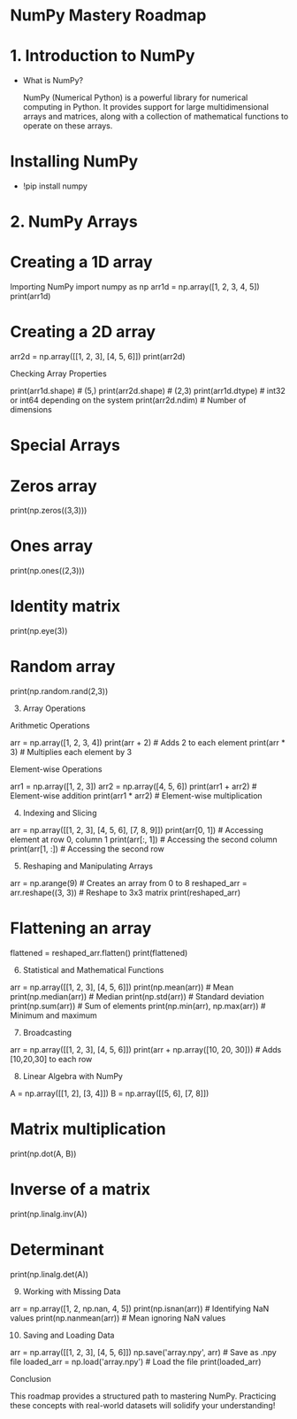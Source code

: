  #                                                                    NumPy Mastery Roadmap

# 1. Introduction to NumPy

* What is NumPy?

  NumPy (Numerical Python) is a powerful library for numerical computing in Python. It provides support for large multidimensional arrays and matrices, along with a collection of 
  mathematical functions to operate on these arrays.

# Installing NumPy

 * !pip install numpy


# 2. NumPy Arrays

# Creating a 1D array
Importing NumPy
import numpy as np
arr1d = np.array([1, 2, 3, 4, 5])
print(arr1d)

# Creating a 2D array
arr2d = np.array([[1, 2, 3], [4, 5, 6]])
print(arr2d)

Checking Array Properties

print(arr1d.shape)  # (5,)
print(arr2d.shape)  # (2,3)
print(arr1d.dtype)  # int32 or int64 depending on the system
print(arr2d.ndim)   # Number of dimensions

 # Special Arrays

# Zeros array
print(np.zeros((3,3)))

# Ones array
print(np.ones((2,3)))

# Identity matrix
print(np.eye(3))

# Random array
print(np.random.rand(2,3))

3. Array Operations

Arithmetic Operations

arr = np.array([1, 2, 3, 4])
print(arr + 2)  # Adds 2 to each element
print(arr * 3)  # Multiplies each element by 3

Element-wise Operations

arr1 = np.array([1, 2, 3])
arr2 = np.array([4, 5, 6])
print(arr1 + arr2)  # Element-wise addition
print(arr1 * arr2)  # Element-wise multiplication

4. Indexing and Slicing

arr = np.array([[1, 2, 3], [4, 5, 6], [7, 8, 9]])
print(arr[0, 1])  # Accessing element at row 0, column 1
print(arr[:, 1])  # Accessing the second column
print(arr[1, :])  # Accessing the second row

5. Reshaping and Manipulating Arrays

arr = np.arange(9)  # Creates an array from 0 to 8
reshaped_arr = arr.reshape((3, 3))  # Reshape to 3x3 matrix
print(reshaped_arr)

# Flattening an array
flattened = reshaped_arr.flatten()
print(flattened)

6. Statistical and Mathematical Functions

arr = np.array([[1, 2, 3], [4, 5, 6]])
print(np.mean(arr))  # Mean
print(np.median(arr))  # Median
print(np.std(arr))  # Standard deviation
print(np.sum(arr))  # Sum of elements
print(np.min(arr), np.max(arr))  # Minimum and maximum

7. Broadcasting

arr = np.array([[1, 2, 3], [4, 5, 6]])
print(arr + np.array([10, 20, 30]))  # Adds [10,20,30] to each row

8. Linear Algebra with NumPy

A = np.array([[1, 2], [3, 4]])
B = np.array([[5, 6], [7, 8]])

# Matrix multiplication
print(np.dot(A, B))

# Inverse of a matrix
print(np.linalg.inv(A))

# Determinant
print(np.linalg.det(A))

9. Working with Missing Data

arr = np.array([1, 2, np.nan, 4, 5])
print(np.isnan(arr))  # Identifying NaN values
print(np.nanmean(arr))  # Mean ignoring NaN values

10. Saving and Loading Data

arr = np.array([[1, 2, 3], [4, 5, 6]])
np.save('array.npy', arr)  # Save as .npy file
loaded_arr = np.load('array.npy')  # Load the file
print(loaded_arr)

Conclusion

This roadmap provides a structured path to mastering NumPy. Practicing these concepts with real-world datasets will solidify your understanding!
